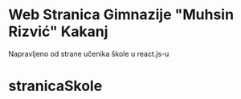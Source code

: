 # Web Stranica Gimnazije "Muhsin Rizvić" Kakanj

Napravljeno od strane učenika škole u react.js-u

# stranicaSkole
